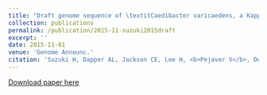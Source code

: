 ```yaml
---
title: "Draft genome sequence of \textitCaedibacter varicaedens, a Kappa killer endosymbiont bacterium of the ciliate \textitParamecium biaurelia"
collection: publications
permalink: /publication/2015-11-suzuki2015draft
excerpt: ''
date: 2015-11-01
venue: 'Genome Announc.'
citation: 'Suzuki H, Dapper AL, Jackson CE, Lee H, <b>Pejaver V</b>, Doak TG, Lynch M, Preer JR (2015) Draft genome sequence of \textitCaedibacter varicaedens, a Kappa killer endosymbiont bacterium of the ciliate \textitParamecium biaurelia. <i>Genome Announc.</i> 3(6) e01310-15.'
---
```

[Download paper here](http://vpejaver.github.io/files/2015-11-suzuki2015draft.pdf)

